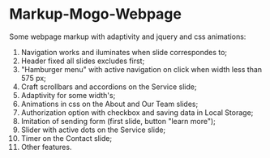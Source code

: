 # Markup-Mogo-Webpage
Some webpage markup with adaptivity and jquery and css animations:

  1. Navigation works and iluminates when slide correspondes to;
  2. Header fixed all slides excludes first;
  3. "Hamburger menu" with active navigation on click when width less than 575 px;
  4. Craft scrollbars and accordions on the Service slide;
  5. Adaptivity for some width's;
  6. Animations in css on the About and Our Team slides;
  7. Authorization option with checkbox and saving data in Local Storage;
  8. Imitation of sending form (first slide, button "learn more");
  9. Slider with active dots on the Service slide;
  10. Timer on the Contact slide;
  11. Other features.
